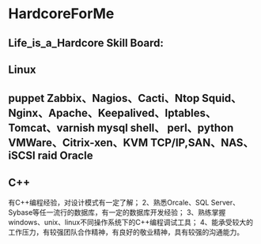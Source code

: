 # HardcoreForMe
Life_is_a_Hardcore
Skill Board:
-----------------------------------------------------------------
Linux
-----------------------------------------------------------------
puppet
Zabbix、Nagios、Cacti、Ntop
Squid、Nginx、Apache、Keepalived、Iptables、Tomcat、varnish
mysql
shell、 perl、python
VMWare、Citrix-xen、KVM
TCP/IP,SAN、NAS、iSCSI
raid
Oracle
-----------------------------------------------------------------
C++
-----------------------------------------------------------------
有C++编程经验，对设计模式有一定了解；
2、熟悉Orcale、SQL Server、Sybase等任一流行的数据库，有一定的数据库开发经验；
3、熟练掌握windows、unix、linux不同操作系统下的C++编程调试工具；
4、能承受较大的工作压力，有较强团队合作精神，有良好的敬业精神，具有较强的沟通能力。
 
